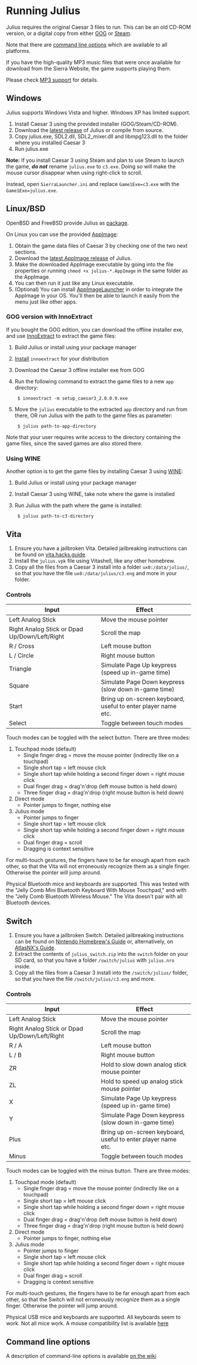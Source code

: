 # Running Julius

Julius requires the original Caesar 3 files to run. This can be an old CD-ROM version, or a digital copy
from either [GOG](https://www.gog.com/game/caesar_3) or
[Steam](https://store.steampowered.com/app/517790/Caesar_3/).

Note that there are [command line options](https://github.com/bvschaik/julius/wiki/Command-line-options) which are available to all platforms.

If you have the high-quality MP3 music files that were once available for download from the Sierra Website,
the game supports playing them.

Please check [MP3 support](https://github.com/bvschaik/julius/wiki/MP3-Support) for details.

## Windows

Julius supports Windows Vista and higher. Windows XP has limited support.

1. Install Caesar 3 using the provided installer (GOG/Steam/CD-ROM).
2. Download the [latest release](https://github.com/bvschaik/julius/releases/latest) of Julius or compile from source.
3. Copy julius.exe, SDL2.dll, SDL2_mixer.dll and libmpg123.dll to the folder where you installed Caesar 3
4. Run julius.exe

**Note:** If you install Caesar 3 using Steam and plan to use Steam to launch the game,
***do not*** rename `julius.exe` to `c3.exe`.
Doing so will make the mouse cursor disappear when using right-click to scroll.
   
Instead, open `SierraLauncher.ini` and replace `Game1Exe=c3.exe` with the `Game1Exe=julius.exe`.

## Linux/BSD

OpenBSD and FreeBSD provide Julius as [package](http://ports.su/games/julius).

On Linux you can use the provided [AppImage](https://appimage.org/):

1. Obtain the game data files of Caesar 3 by checking one of the two next sections.
2. Download the [latest AppImage release](https://github.com/bvschaik/julius/releases/latest) of Julius.
3. Make the downloaded AppImage executable by going into the file properties or running
   `chmod +x julius-*.AppImage` in the same folder as the AppImage.
4. You can then run it just like any Linux executable.
5. (Optional) You can install [AppImageLauncher](https://github.com/TheAssassin/AppImageLauncher#readme)
   in order to integrate the AppImage in your OS. You'll then be able to launch it easily from the menu
   just like other apps.

### GOG version with InnoExtract
If you bought the GOG edition, you can download the offline installer exe, and use
[InnoExtract](http://constexpr.org/innoextract/) to extract the game files:

1. Build Julius or install using your package manager
2. [Install](http://constexpr.org/innoextract/install) `innoextract` for your distribution
3. Download the Caesar 3 offline installer exe from GOG
4. Run the following command to extract the game files to a new `app` directory:

        $ innoextract -m setup_caesar3_2.0.0.9.exe

5. Move the `julius` executable to the extracted `app` directory and run from there, OR run Julius
   with the path to the game files as parameter:

        $ julius path-to-app-directory

Note that your user requires write access to the directory containing the game files, since the
saved games are also stored there.

### Using WINE

Another option is to get the game files by installing Caesar 3 using [WINE](https://www.winehq.org/):

1. Build Julius or install using your package manager
2. Install Caesar 3 using WINE, take note where the game is installed
3. Run Julius with the path where the game is installed:

        $ julius path-to-c3-directory

## Vita

1. Ensure you have a jailbroken Vita. Detailed jailbreaking instructions can be found on
   [vita.hacks.guide](https://vita.hacks.guide).
2. Install the `julius.vpk` file using Vitashell, like any other homebrew.
3. Copy all the files from a Caesar 3 install into a folder `ux0:/data/julius/`, so that you
   have the file `ux0:/data/julius/c3.eng` and more in your folder.

### Controls

| Input                                          | Effect                                                       |
| ---------------------------------------------- | ------------------------------------------------------------ |
| Left Analog Stick                              | Move the mouse pointer                                       |
| Right Analog Stick or Dpad Up/Down/Left/Right  | Scroll the map                                               |
| R / Cross                                      | Left mouse button                                            |
| L / Circle                                     | Right mouse button                                           |
| Triangle                                       | Simulate Page Up keypress (speed up in-game time)            |
| Square                                         | Simulate Page Down keypress (slow down in-game time)         |
| Start                                          | Bring up on-screen keyboard, useful to enter player name etc.|
| Select                                         | Toggle between touch modes                                   |

Touch modes can be toggled with the select button. There are three modes:
1. Touchpad mode (default)
    * Single finger drag = move the mouse pointer (indirectly like on a touchpad)
    * Single short tap = left mouse click
    * Single short tap while holding a second finger down = right mouse click
    * Dual finger drag = drag'n'drop (left mouse button is held down)
    * Three finger drag = drag'n'drop (right mouse button is held down)
2. Direct mode
    * Pointer jumps to finger, nothing else
3. Julius mode
    * Pointer jumps to finger
    * Single short tap = left mouse click
    * Single short tap while holding a second finger down = right mouse click
    * Dual finger drag = scroll
    * Dragging is context sensitive

For multi-touch gestures, the fingers have to be far enough apart from each other, so that the
Vita will not erroneously recognize them as a single finger. Otherwise the pointer will jump around.

Physical Bluetooth mice and keyboards are supported. This was tested with the "Jelly Comb Mini Bluetooth
Keyboard With Mouse Touchpad," and with the "Jelly Comb Bluetooth Wireless Mouse." The Vita doesn't pair
with all Bluetooth devices.

## Switch

1. Ensure you have a jailbroken Switch. Detailed jailbreaking instructions can be found on
   [Nintendo Homebrew's Guide](https://nh-server.github.io/switch-guide/) or, alternatively, on
   [AtlasNX's Guide](https://guide.teamatlasnx.com/).
2. Extract the contents of `julius_switch.zip` into the `switch` folder on your SD card,
   so that you have a folder `/switch/julius` with `julius.nro` inside.
3. Copy all the files from a Caesar 3 install into the `/switch/julius/` folder, so that you
   have the file `/switch/julius/c3.eng` and more.

### Controls

| Input                                          | Effect                                                       |
| ---------------------------------------------- | ------------------------------------------------------------ |
| Left Analog Stick                              | Move the mouse pointer                                       |
| Right Analog Stick or Dpad Up/Down/Left/Right  | Scroll the map                                               |
| R / A                                          | Left mouse button                                            |
| L / B                                          | Right mouse button                                           |
| ZR                                             | Hold to slow down analog stick mouse pointer                 |
| ZL                                             | Hold to speed up analog stick mouse pointer                  |
| X                                              | Simulate Page Up keypress (speed up in-game time)            |
| Y                                              | Simulate Page Down keypress (slow down in-game time)         |
| Plus                                           | Bring up on-screen keyboard, useful to enter player name etc.|
| Minus                                          | Toggle between touch modes                                   |

Touch modes can be toggled with the minus button. There are three modes:
1. Touchpad mode (default)
    * Single finger drag = move the mouse pointer (indirectly like on a touchpad)
    * Single short tap = left mouse click
    * Single short tap while holding a second finger down = right mouse click
    * Dual finger drag = drag'n'drop (left mouse button is held down)
    * Three finger drag = drag'n'drop (right mouse button is held down)
2. Direct mode
    * Pointer jumps to finger, nothing else
3. Julius mode
    * Pointer jumps to finger
    * Single short tap = left mouse click
    * Single short tap while holding a second finger down = right mouse click
    * Dual finger drag = scroll
    * Dragging is context sensitive

For multi-touch gestures, the fingers have to be far enough apart from each other, so that the
Switch will not erroneously recognize them as a single finger. Otherwise the pointer will jump around.

Physical USB mice and keyboards are supported. All keyboards seem to work. Not all mice work.
A mouse compatibility list is available
[here](https://docs.google.com/spreadsheets/d/1Drbo5-QuSX901MwtOytSMuqRGxeIkq2HELM806I9dj0/edit#gid=0)

## Command line options

A description of command-line options is available [on the wiki](https://github.com/bvschaik/julius/wiki/Command-line-options)
